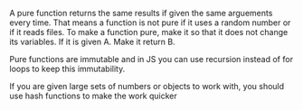 A pure function returns the same results if given the same arguements every time. 
That means a function is not pure if it uses a random number or if it reads files. 
To make a function pure, make it so that it does not change its variables. If it is given A. Make it return B.

Pure functions are immutable and in JS you can use recursion instead of for loops to keep this immutability. 

If you are given large sets of numbers or objects to work with, you should use hash functions to make the work quicker
